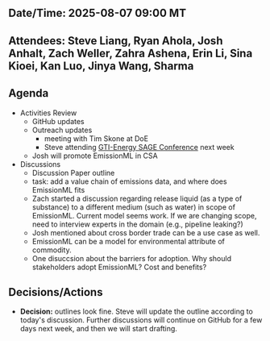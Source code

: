 ## Date/Time: 2025-08-07 09:00 MT

## Attendees: Steve Liang, Ryan Ahola, Josh Anhalt, Zach Weller, Zahra Ashena, Erin Li, Sina Kioei, Kan Luo, Jinya Wang, Sharma



## Agenda
- Activities Review
  - GitHub updates
  - Outreach updates
    - meeting with Tim Skone at DoE
    - Steve attending [GTI-Energy SAGE Conference](https://www.gti.energy/training-events/events-overview/sage/) next week
  - Josh will promote EmissionML in CSA
- Discussions
  - Discussion Paper outline
  - task: add a value chain of emissions data, and where does EmissionML fits
  - Zach started a discussion regarding release liquid (as a type of substance) to a different medium (such as water) in scope of EmissionML. Current model seems work. If we are changing scope, need to interview experts in the domain (e.g., pipeline leaking?)
  - Josh mentioned about cross border trade can be a use case as well.
  - EmissionML can be a model for environmental attribute of commodity.
  - One disuccsion about the barriers for adoption. Why should stakeholders adopt EmissionML? Cost and benefits?
  
## Decisions/Actions
- **Decision:** outlines look fine. Steve will update the outline according to today's discussion. Further discussions will continue on GitHub for a few days next week, and then we will start drafting.
  
